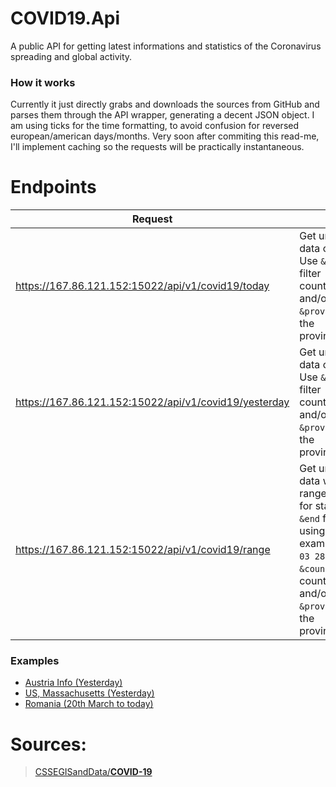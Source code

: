 # COVID19.Api
A public API for getting latest informations and statistics of the Coronavirus spreading and global activity.

### How it works
Currently it just directly grabs and downloads the sources from GitHub and parses them through the API wrapper, generating a decent JSON object. I am using ticks for the time formatting, to avoid confusion for reversed european/american days/months.
Very soon after commiting this read-me, I'll implement caching so the requests will be practically instantaneous.

# Endpoints
|  Request  | Output  |
| ------------ | ------------ |
| https://167.86.121.152:15022/api/v1/covid19/today | Get unfiltered data of today. Use `&country` to filter countries/regions, and/or use `&province` to filter the province/state. |
| https://167.86.121.152:15022/api/v1/covid19/yesterday | Get unfiltered data of yesterday. Use `&country` to filter countries/regions, and/or use `&province` to filter the province/state. |
| https://167.86.121.152:15022/api/v1/covid19/range | Get unfiltered data within a range. Use `&start` for start date and `&end` for end date using the example format: `03 28 2020`. Use `&country` to filter countries/regions, and/or use `&province` to filter the province/state. |

### Examples
- [Austria Info (Yesterday)](https://167.86.121.152:15022/api/v1/covid19/yesterday?country=austria)
- [US, Massachusetts (Yesterday)](https://167.86.121.152:15022/api/v1/covid19/yesterday?country=us&province=massachusetts)
- [Romania (20th March to today)](https://167.86.121.152:15022/api/v1/covid19/range?start=03%2025%202020&country=romania)

# Sources: 
> [CSSEGISandData/**COVID-19**](https://github.com/CSSEGISandData/COVID-19)
